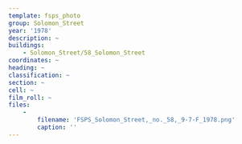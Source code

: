 ```yaml
---
template: fsps_photo
group: Solomon_Street
year: '1978'
description: ~
buildings:
    - Solomon_Street/58_Solomon_Street
coordinates: ~
heading: ~
classification: ~
section: ~
cell: ~
film_roll: ~
files:
    -
        filename: 'FSPS_Solomon_Street,_no._58,_9-7-F_1978.png'
        caption: ''
---
```

